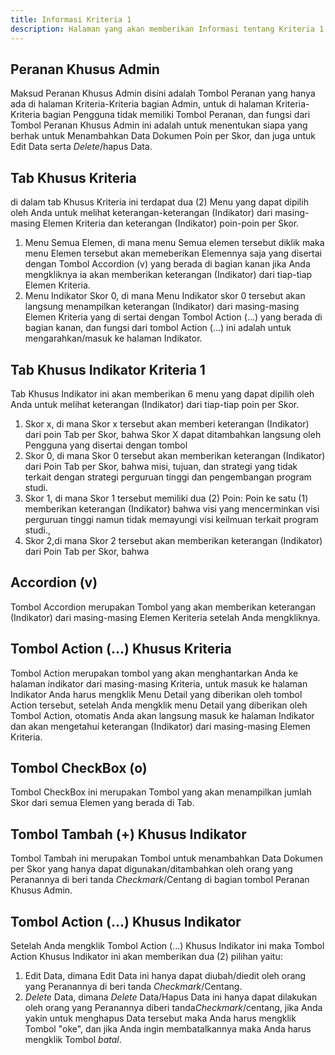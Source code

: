 ```yaml
---
title: Informasi Kriteria 1
description: Halaman yang akan memberikan Informasi tentang Kriteria 1
---
```


## Peranan Khusus Admin
Maksud Peranan Khusus Admin disini adalah Tombol Peranan yang hanya ada di halaman Kriteria-Kriteria bagian Admin, untuk di halaman Kriteria-Kriteria bagian Pengguna tidak memiliki Tombol Peranan, dan fungsi dari Tombol Peranan Khusus Admin ini adalah untuk menentukan siapa yang berhak untuk Menambahkan Data Dokumen Poin per Skor, dan juga untuk Edit Data serta *Delete*/hapus Data.

## Tab Khusus Kriteria
di dalam tab Khusus Kriteria ini terdapat dua (2) Menu yang dapat dipilih oleh Anda untuk melihat keterangan-keterangan (Indikator) dari masing-masing Elemen Kriteria dan keterangan (Indikator) poin-poin per Skor.
1. Menu Semua Elemen, di mana menu Semua elemen tersebut diklik maka menu Elemen tersebut akan memeberikan Elemennya saja yang disertai dengan Tombol Accordion (v) yang berada di bagian kanan jika Anda mengkliknya ia akan memberikan keterangan (Indikator) dari tiap-tiap Elemen Kriteria.
1. Menu Indikator Skor 0, di mana Menu Indikator skor 0 tersebut akan langsung menampilkan keterangan (Indikator) dari masing-masing Elemen Kriteria yang di sertai dengan Tombol Action (...) yang berada di bagian kanan, dan fungsi dari tombol Action (...) ini adalah untuk mengarahkan/masuk ke halaman Indikator.

## Tab Khusus Indikator Kriteria 1
Tab Khusus Indikator ini akan memberikan 6 menu yang dapat dipilih oleh Anda untuk melihat keterangan (Indikator) dari tiap-tiap poin per Skor.

1. Skor x, di mana Skor x tersebut akan memberi keterangan (Indikator) dari poin Tab per Skor, bahwa Skor X dapat ditambahkan langsung oleh Pengguna yang disertai dengan tombol
1. Skor 0, di mana Skor 0 tersebut akan memberikan keterangan (Indikator) dari Poin Tab per Skor, bahwa misi, tujuan, dan strategi yang tidak terkait dengan strategi perguruan tinggi dan pengembangan program studi.
1. Skor 1, di mana Skor 1 tersebut memiliki dua (2) Poin: Poin ke satu (1) memberikan keterangan (Indikator) bahwa visi yang mencerminkan visi perguruan tinggi namun tidak memayungi visi keilmuan terkait program studi., 
1. Skor 2,di mana Skor 2 tersebut akan memberikan keterangan (Indikator) dari Poin Tab per Skor, bahwa 

## Accordion (v)
Tombol Accordion merupakan Tombol yang akan memberikan keterangan (Indikator) dari masing-masing Elemen Keriteria setelah Anda mengkliknya.

## Tombol Action (...) Khusus Kriteria  
Tombol Action merupakan tombol yang akan menghantarkan Anda ke halaman indikator dari masing-masing Kriteria, untuk masuk ke halaman Indikator Anda harus mengklik Menu Detail yang diberikan oleh tombol Action tersebut, setelah Anda mengklik menu Detail yang diberikan oleh Tombol Action, otomatis Anda akan langsung masuk ke halaman Indikator dan akan mengetahui keterangan (Indikator) dari masing-masing Elemen Kriteria. 

## Tombol CheckBox (o)
Tombol CheckBox ini merupakan Tombol yang akan menampilkan jumlah Skor dari semua Elemen yang berada di Tab.

## Tombol Tambah (+) Khusus Indikator
Tombol Tambah ini merupakan Tombol untuk menambahkan Data Dokumen per Skor yang hanya dapat digunakan/ditambahkan oleh orang yang Peranannya di beri tanda *Checkmark*/Centang di bagian tombol Peranan Khusus Admin.

## Tombol Action (...) Khusus Indikator
Setelah Anda mengklik Tombol Action (...) Khusus Indikator ini maka Tombol Action Khusus Indikator ini akan memberikan dua (2) pilihan yaitu:

1. Edit Data, dimana Edit Data ini hanya dapat diubah/diedit oleh orang yang Peranannya di beri tanda *Checkmark*/Centang.
1. *Delete* Data, dimana *Delete* Data/Hapus Data ini hanya dapat dilakukan oleh orang yang Peranannya diberi tanda*Checkmark*/centang, jika Anda yakin untuk menghapus Data tersebut maka Anda harus mengklik Tombol "oke", dan jika Anda ingin membatalkannya maka Anda harus mengklik Tombol *batal*.


